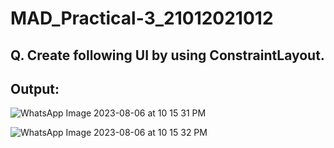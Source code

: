 # MAD_Practical-3_21012021012

## Q. Create following UI by using ConstraintLayout.

## Output:

![WhatsApp Image 2023-08-06 at 10 15 31 PM](https://github.com/jaydipchangani/MAD_Practical-3_21012021012/assets/98078979/cfeee925-6e47-4d2f-8108-9e473abab2b6)

![WhatsApp Image 2023-08-06 at 10 15 32 PM](https://github.com/jaydipchangani/MAD_Practical-3_21012021012/assets/98078979/271c42e0-e707-4bb3-90e1-3854fe1d9a04)
